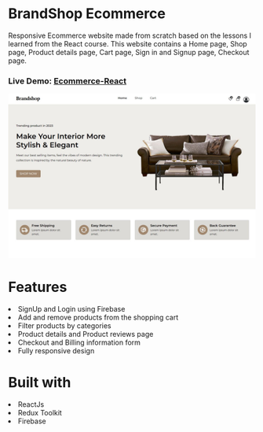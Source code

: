 # BrandShop Ecommerce
Responsive Ecommerce website made from scratch based on the lessons I learned from the React course. This website contains a Home page, Shop page, Product details page, Cart page, Sign in and Signup page, Checkout page.

### Live Demo: <a href="https://lily3214.github.io/ecommerce-react/" target="_blank" rel="nofollow">Ecommerce-React</a>

<p dir="auto"><a target="_blank" rel="noopener noreferrer nofollow" href="https://github.com/Lily3214/ecommerce-react/blob/main/src/assets/images/ecommerce.jpg2.JPG"><img src="https://github.com/Lily3214/ecommerce-react/blob/main/src/assets/images/ecommerce.jpg2.JPG" alt="image" style="max-width:100%"></a></p>


# Features
<li>
SignUp and Login using Firebase
  </li>
  <li>
Add and remove products from the shopping cart
  </li>
  <li>
Filter products by categories
  </li>
  <li>
Product details and Product reviews page
  </li>
  <li>
Checkout and Billing information form
  </li>
  <li>
Fully responsive design
  </li>
  
  
# Built with
  <li>
ReactJs
  </li>
  <li>
Redux Toolkit
  </li>
  <li>
Firebase
  </li>

